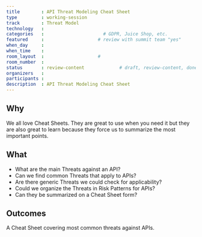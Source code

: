 ```yaml
---
title        : API Threat Modeling Cheat Sheet
type         : working-session
track        : Threat Model
technology   :
categories   :                      # GDPR, Juice Shop, etc.
featured     :                    # review with summit team "yes"
when_day     :
when_time    :
room_layout  :                    #
room_number  :
status       : review-content             # draft, review-content, done
organizers   :
participants : 
description  : API Threat Modeling Cheat Sheet
---
```


## Why

We all love Cheat Sheets. They are great to use when you need it but they are also great to learn because they force us to summarize the most important points.


## What

 - What are the main Threats against an API? 
 - Can we find common Threats that apply to APIs? 
 - Are there generic Threats we could check for applicability?
 - Could we organize the Threats in Risk Patterns for APIs? 
 - Can they be summarized on a Cheat Sheet form? 

## Outcomes

A Cheat Sheet covering most common threats against APIs.
